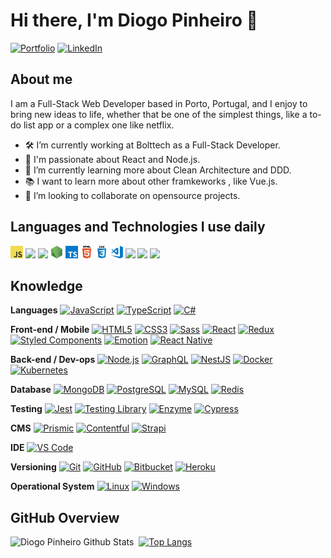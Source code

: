 # Hi there, I'm Diogo Pinheiro 👋

[![Portfolio](https://img.shields.io/static/v1?label=%20&message=Portfolio&color=orange)](https://fierce-earth-84105.herokuapp.com/) [![LinkedIn](https://img.shields.io/badge/LinkedIn-%230077B5.svg?&style=flat-square&logo=linkedin&logoColor=white)](https://www.linkedin.com/in/diogo-fgpinheiro/)

## About me
I am a Full-Stack Web Developer based in Porto, Portugal, and I enjoy to bring new ideas to life, whether that be one of the simplest things, like a to-do list app or a complex one like netflix.

- 🛠  I’m currently working at Bolttech as a Full-Stack Developer.
- 💙  I'm passionate about React and Node.js.
- 🌱  I’m currently learning more about Clean Architecture and DDD.
- 📚  I want to learn more about other framkeworks , like Vue.js.
- 👯 I’m looking to collaborate on opensource projects.

## Languages and Technologies I use daily

<code><img height="20" src="https://raw.githubusercontent.com/github/explore/80688e429a7d4ef2fca1e82350fe8e3517d3494d/topics/javascript/javascript.png"></code>
<code><img height="20" src="https://cdn.worldvectorlogo.com/logos/react.svg"></code>
<code><img height="20" src="https://cdn.worldvectorlogo.com/logos/polymer-2.svg"></code>
<code><img height="20" src="https://raw.githubusercontent.com/github/explore/80688e429a7d4ef2fca1e82350fe8e3517d3494d/topics/nodejs/nodejs.png"></code>
<code><img height="20" src="https://raw.githubusercontent.com/github/explore/80688e429a7d4ef2fca1e82350fe8e3517d3494d/topics/typescript/typescript.png"></code>
<code><img height="20" src="https://raw.githubusercontent.com/github/explore/80688e429a7d4ef2fca1e82350fe8e3517d3494d/topics/html/html.png"></code>
<code><img height="20" src="https://raw.githubusercontent.com/github/explore/80688e429a7d4ef2fca1e82350fe8e3517d3494d/topics/css/css.png"></code>
<code><img height="20" src="https://raw.githubusercontent.com/github/explore/80688e429a7d4ef2fca1e82350fe8e3517d3494d/topics/visual-studio-code/visual-studio-code.png"></code>
<code><img height="20" src="https://cdn.worldvectorlogo.com/logos/docker.svg"></code>
<code><img height="20" src="https://cdn.worldvectorlogo.com/logos/jenkins.svg"></code>
<code><img height="20" src="https://cdn.worldvectorlogo.com/logos/rancher.svg"></code>


## Knowledge

**Languages**
[![JavaScript](https://img.shields.io/badge/-JavaScript-F7DF1E?style=flat&logo=javascript&logoColor=black&link=https://github.com/diogofgomespinheiro)](https://github.com/diogofgomespinheiro)
[![TypeScript](https://img.shields.io/badge/-TypeScript-007ACC?style=flat&logo=typescript&logoColor=white&link=https://github.com/diogofgomespinheiro)](https://github.com/diogofgomespinheiro)
[![C#](https://img.shields.io/badge/-C%20Sharp-239120?style=flat&logo=c-sharp&logoColor=white&link=https://github.com/diogofgomespinheiro)](https://github.com/diogofgomespinheiro)

**Front-end / Mobile**
[![HTML5](https://img.shields.io/badge/-HTML5-E34F26?style=flat&logo=html5&logoColor=white&link=https://github.com/diogofgomespinheiro)](https://github.com/diogofgomespinheiro)
[![CSS3](https://img.shields.io/badge/-CSS3-1572B6?style=flat&logo=css3&logoColor=white&link=https://github.com/diogofgomespinheiro)](https://github.com/diogofgomespinheiro)
[![Sass](https://img.shields.io/badge/-Sass-CC6699?style=flat&logo=sass&logoColor=white&link=https://github.com/diogofgomespinheiro)](https://github.com/diogofgomespinheiro)
[![React](https://img.shields.io/badge/-React-61DAFB?style=flat&logo=react&logoColor=black&link=https://github.com/diogofgomespinheiro)](https://github.com/diogofgomespinheiro)
[![Redux](https://img.shields.io/badge/-Redux-764ABC?style=flat&logo=redux&logoColor=white&link=https://github.com/diogofgomespinheiro)](https://github.com/diogofgomespinheiro)
[![Styled Components](https://img.shields.io/badge/-Styled%20Components-DB7093?style=flat&logo=styled-components&logoColor=white&link=https://github.com/diogofgomespinheiro)](https://github.com/diogofgomespinheiro)
[![Emotion](https://img.shields.io/badge/-Emotion-d36ac2?style=flat&link=https://github.com/diogofgomespinheirox)](https://github.com/diogofgomespinheiro)
[![React Native](https://img.shields.io/badge/-React%20Native-4299f5?style=flat&logo=react&logoColor=white&link=https://github.com/diogofgomespinheiro)](https://github.com/diogofgomespinheiro)

**Back-end / Dev-ops**
[![Node.js](https://img.shields.io/badge/-Node.js-339933?style=flat&logo=node.js&logoColor=white&link=https://github.com/diogofgomespinheiro)](https://github.com/diogofgomespinheiro)
[![GraphQL](https://img.shields.io/badge/-GraphQL-E10098?style=flat&logo=graphql&logoColor=white&link=https://github.com/diogofgomespinheiro)](https://github.com/diogofgomespinheiro)
[![NestJS](https://img.shields.io/badge/-NestJS-E0234E?style=flat&logo=nestjs&logoColor=white&link=https://github.com/diogofgomespinheiro)](https://github.com/diogofgomespinheiro)
[![Docker](https://img.shields.io/badge/-Docker-2496ED?style=flat&logo=docker&logoColor=white&link=https://github.com/diogofgomespinheiro)](https://github.com/diogofgomespinheiro)
[![Kubernetes](https://img.shields.io/badge/-Kubernetes-326CE5?style=flat&logo=kubernetes&logoColor=white&link=https://github.com/diogofgomespinheiro)](https://github.com/diogofgomespinheiro)

**Database**
[![MongoDB](https://img.shields.io/badge/-MongoDB-47A248?style=flat&logo=mongodb&logoColor=white&link=https://github.com/diogofgomespinheiro)](https://github.com/diogofgomespinheiro)
[![PostgreSQL](https://img.shields.io/badge/-PostgreSQL-336791?style=flat&logo=postgresql&logoColor=white&link=https://github.com/diogofgomespinheiro)](https://github.com/diogofgomespinheiro)
[![MySQL](https://img.shields.io/badge/-MySQL-4479A1?style=flat&logo=mysql&logoColor=white&link=https://github.com/diogofgomespinheiro)](https://github.com/diogofgomespinheiro)
[![Redis](https://img.shields.io/badge/-Redis-DC382D?style=flat&logo=redis&logoColor=white&link=https://github.com/diogofgomespinheiro)](https://github.com/diogofgomespinheiro)

**Testing**
[![Jest](https://img.shields.io/badge/-Jest-C21325?style=flat&logo=jest&logoColor=white&link=https://github.com/diogofgomespinheiro)](https://github.com/diogofgomespinheiro)
[![Testing Library](https://img.shields.io/badge/-Testing%20Library-5742f5?style=flat&link=https://github.com/diogofgomespinheiro)](https://github.com/diogofgomespinheiro)
[![Enzyme](https://img.shields.io/badge/-Enzyme-42f5dd?style=flat&link=https://github.com/diogofgomespinheiro)](https://github.com/diogofgomespinheiro)
[![Cypress](https://img.shields.io/badge/-Cypress-17202C?style=flat&logo=cypress&logoColor=white&link=https://github.com/diogofgomespinheiro)](https://github.com/diogofgomespinheiro)

**CMS**
[![Prismic](https://img.shields.io/badge/-Prismic-484A7A?style=flat&logo=prismic&logoColor=white&link=https://github.com/diogofgomespinheiro)](https://github.com/diogofgomespinheiro)
[![Contentful](https://img.shields.io/badge/-Contentful-f5e942?style=flat&link=https://github.com/diogofgomespinheiro)](https://github.com/diogofgomespinheiro)
[![Strapi](https://img.shields.io/badge/-Strapi-2E7EEA?style=flat&logo=strapi&logoColor=white&link=https://github.com/diogofgomespinheiro)](https://github.com/diogofgomespinheiro)

**IDE**
[![VS Code](https://img.shields.io/badge/-VS%20Code-007ACC?style=flat&logo=visual-studio-code&logoColor=white&link=https://github.com/diogofgomespinheiro)](https://github.com/diogofgomespinheiro)

**Versioning**
[![Git](https://img.shields.io/badge/-Git-F05032?style=flat&logo=git&logoColor=white&link=https://github.com/diogofgomespinheiro)](https://github.com/diogofgomespinheiro)
[![GitHub](https://img.shields.io/badge/-GitHub-181717?style=flat&logo=github&logoColor=white&link=https://github.com/diogofgomespinheiro)](https://github.com/diogofgomespinheiro)
[![Bitbucket](https://img.shields.io/badge/-Bitbucket-0052CC?style=flat&logo=bitbucket&logoColor=white&link=https://github.com/diogofgomespinheiro)](https://github.com/diogofgomespinheiro)
[![Heroku](https://img.shields.io/badge/-Heroku-430098?style=flat&logo=heroku&logoColor=white&link=https://github.com/diogofgomespinheiro)](https://github.com/diogofgomespinheiro)

**Operational System**
[![Linux](https://img.shields.io/badge/-Linux-FCC624?style=flat&logo=linux&logoColor=black&link=https://github.com/diogofgomespinheiro)](https://github.com/diogofgomespinheiro)
[![Windows](https://img.shields.io/badge/-Windows-0078D6?style=flat&logo=windows&logoColor=white&link=https://github.com/diogofgomespinheiro)](https://github.com/diogofgomespinheiro)

## GitHub Overview
<img align="left" alt="Diogo Pinheiro Github Stats" src="https://github-readme-stats.vercel.app/api?username=diogofgomespinheiro&show_icons=true" />    &nbsp;
[![Top Langs](https://github-readme-stats.vercel.app/api/top-langs/?username=diogofgomespinheiro)](https://github.com/anuraghazra/github-readme-stats) 
